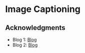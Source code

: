 # Image Captioning

## Acknowledgments

* Blog 1: [Blog](https://nttuan8.com/bai-15-ung-dung-them-mo-ta-cho-anh-image-captioning/)
* Blog 2: [Blog](https://towardsdatascience.com/image-captioning-with-keras-teaching-computers-to-describe-pictures-c88a46a311b8)
